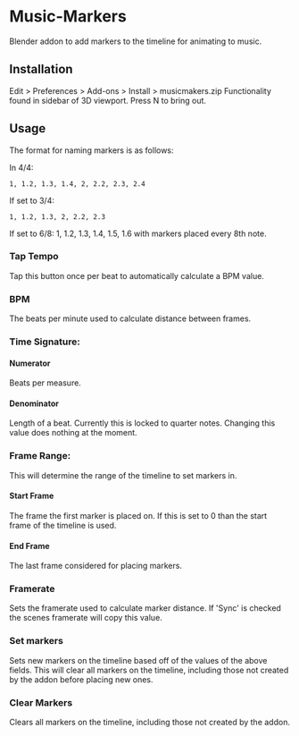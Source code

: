 # Music-Markers
Blender addon to add markers to the timeline for animating to music.

## Installation
Edit > Preferences > Add-ons > Install > musicmakers.zip
Functionality found in sidebar of 3D viewport. Press N to bring out.

## Usage

The format for naming markers is as follows:

  In 4/4:
  
    1, 1.2, 1.3, 1.4, 2, 2.2, 2.3, 2.4
  If set to 3/4:
  
    1, 1.2, 1.3, 2, 2.2, 2.3
  If set to 6/8:
    1, 1.2, 1.3, 1.4, 1.5, 1.6
    with markers placed every 8th note.
  
  
### Tap Tempo
Tap this button once per beat to automatically calculate a BPM value.

### BPM
The beats per minute used to calculate distance between frames.

### Time Signature:

#### Numerator
Beats per measure.

#### Denominator
Length of a beat. Currently this is locked to quarter notes. Changing this value does nothing at the moment.

### Frame Range:
This will determine the range of the timeline to set markers in.

#### Start Frame
The frame the first marker is placed on. If this is set to 0 than the start frame of the timeline is used.

#### End Frame
The last frame considered for placing markers.

### Framerate
Sets the framerate used to calculate marker distance. If 'Sync' is checked the scenes framerate will copy this value.

### Set markers
Sets new markers on the timeline based off of the values of the above fields. This will clear all markers on the timeline, including those not created by the addon before placing new ones.

### Clear Markers
Clears all markers on the timeline, including those not created by the addon.
